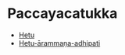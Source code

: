 # Paccayacatukka

* [Hetu](Paccayacatukka/Hetu.md)
* [Hetu-ārammaṇa-adhipati](Paccayacatukka/Hetu-arammana-adhipati.md)
